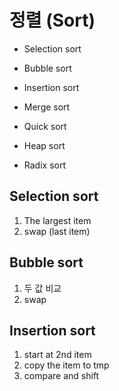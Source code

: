 # 정렬 (Sort)

* Selection sort
* Bubble sort
* Insertion sort

* Merge sort
* Quick sort
* Heap sort

* Radix sort

## Selection sort
1. The largest item
1. swap (last item)

## Bubble sort
1. 두 값 비교
1. swap

## Insertion sort
1. start at 2nd item
1. copy the item to tmp   
1. compare and shift
